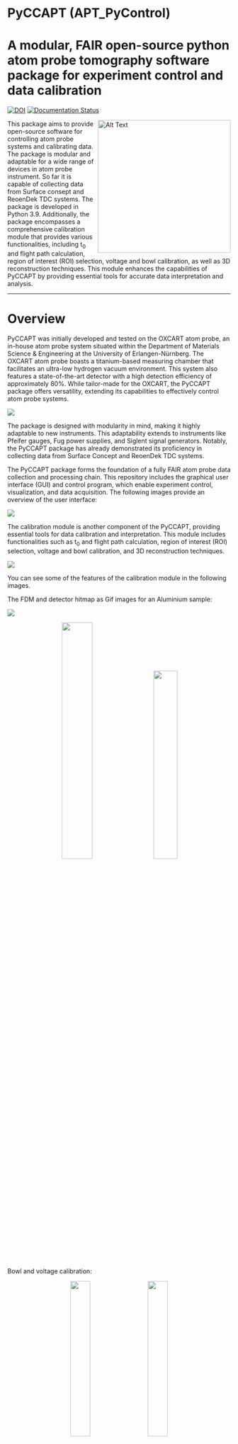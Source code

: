 # PyCCAPT (APT_PyControl)

# A modular, FAIR open-source python atom probe tomography software package for experiment control and data calibration

[![DOI](https://zenodo.org/badge/DOI/10.5281/zenodo.10210507.svg)](https://doi.org/10.5281/zenodo.10210507)
[![Documentation Status](https://readthedocs.org/projects/pyccapt/badge/?version=latest)](https://pyccapt.readthedocs.io/en/latest/?badge=latest)
<!--[![coverage report](https://gitlab.com/jesseds/apav/badges/master/coverage.svg)](https://gitlab.com/jesseds/apav/commits/master)
[![pipeline status](https://gitlab.com/jesseds/apav/badges/master/pipeline.svg)](https://gitlab.com/jesseds/apav/-/commits/master)-->

<img align="right" src="https://github.com/mmonajem/pyccapt/blob/main/pyccapt/files/logo2.png?raw=True)" alt="Alt Text" width="300" height="300">

This package aims to provide open-source software for controlling atom probe systems and calibrating data.
The package is modular and adaptable for a wide range of devices in atom probe instrument. So far it is
capable of collecting data from Surface consept and ReoenDek TDC systems. The package is developed in Python 3.9.
Additionally, the package encompasses a comprehensive calibration module that provides various functionalities,
including t<sub>0</sub> and flight path calculation, region of interest (ROI) selection, voltage and bowl calibration,
as well as
3D reconstruction techniques.
This module enhances the capabilities of PyCCAPT by providing essential tools for accurate data interpretation and
analysis.

----------

# Overview

PyCCAPT was initially developed and tested on the OXCART atom probe, an in-house atom probe system situated
within the Department of Materials Science & Engineering at the University of Erlangen-Nürnberg. The OXCART atom probe boasts a titanium-based measuring chamber that facilitates an ultra-low hydrogen 
vacuum environment. This system also features a state-of-the-art detector with a high detection
efficiency of approximately 80%. While tailor-made for the OXCART, the PyCCAPT package offers versatility, extending its
capabilities to effectively control atom probe systems.

![](https://github.com/mmonajem/pyccapt/blob/main/pyccapt/files/readme_images/oxcart.jpg?raw=True)

The package is designed with modularity in mind, making it highly adaptable to new instruments. This
adaptability extends to instruments like Pfeifer gauges, Fug power supplies, and Siglent signal generators. Notably, the
PyCCAPT package has already demonstrated its proficiency in collecting data from Surface Concept and ReoenDek TDC
systems.

The PyCCAPT package forms the foundation of a fully FAIR atom probe data collection and processing chain. This
repository includes the graphical user interface (GUI) and control program, which enable experiment control,
visualization, and data acquisition. The following images provide an overview of the user interface:

![](https://github.com/mmonajem/pyccapt/blob/main/pyccapt/files/readme_images/main_gui.png?raw=True)

The calibration module is another component of the PyCCAPT, providing essential tools for data calibration and
interpretation. This module includes functionalities such as t<sub>0</sub> and flight path calculation, region of
interest (ROI) selection, voltage and bowl calibration, and 3D reconstruction techniques. 

![](https://github.com/mmonajem/pyccapt/blob/main/pyccapt/files/readme_images/visualization_gif.gif?raw=True)

You can see some of the features of the calibration module in the following images.

The FDM and detector hitmap as Gif images for an Aluminium sample:

![](https://github.com/mmonajem/pyccapt/blob/main/pyccapt/files/readme_images/hist.png?raw=True)

<div align="center">
  <img width = "37%" src="https://github.com/mmonajem/pyccapt/blob/main/pyccapt/files/readme_images/fdm.png?raw=True">
  &nbsp;&nbsp;&nbsp;&nbsp;
  <img width = "33%" src="https://github.com/mmonajem/pyccapt/blob/main/pyccapt/files/readme_images/detector.gif?raw=True">
</div>

Bowl and voltage calibration:


<div align="center">
  <img width="30%" src="https://github.com/mmonajem/pyccapt/blob/main/pyccapt/files/readme_images/vol_corr.png?raw=True">
  &nbsp;&nbsp;&nbsp;&nbsp;
  <img width="30%" src="https://github.com/mmonajem/pyccapt/blob/main/pyccapt/files/readme_images/bowl_corr.png?raw=True">
</div>
<div align="center">
  <img width = "30%" src="https://github.com/mmonajem/pyccapt/blob/main/pyccapt/files/readme_images/tof_V_corr.png?raw=True">
  &nbsp;&nbsp;&nbsp;&nbsp;  
  <img width = "30%" src="https://github.com/mmonajem/pyccapt/blob/main/pyccapt/files/readme_images/tof_bowl_corr_y_det.png?raw=True">
</div>


A ranged mass spectrum for a Nimonic® 90 sample:

<div align="center">
  <img width = "90%" src="https://github.com/mmonajem/pyccapt/blob/main/pyccapt/files/readme_images/mc.png?raw=True">
</div>


Html link below can be used to show a 3d reconstruction of Nimonic® 90 sample: [Nimonic® 3D reconstruction](https://rawcdn.githack.com/mmonajem/pyccapt/52835bc47735ef12bffcf7e18ce90b556b07d12f/pyccapt/files/readme_images/3d_o.html)

The 3d reconstruction of Nimonic® 90 and precipitates can be seen in the following Gifs:


<div align="center">
  <img width = "40%" src="https://github.com/mmonajem/pyccapt/blob/main/pyccapt/files/readme_images/roto.gif?raw=True">
  &nbsp;&nbsp;&nbsp;&nbsp;
  <img width = "40%" src="https://github.com/mmonajem/pyccapt/blob/main/pyccapt/files/readme_images/iso.gif?raw=True">
</div>

The PyCCAPT package is a tool for controlling atom probe systems and
calibrating data.

 ---------------------

# Directory structure
```
pyccapt/
├── pyccapt/
│   ├── __init__.py
│   ├── config.json   
│   ├── calibration/
│   │   ├── __init__.py
│   │   └── module_folders   
│   ├── control/
│   │   ├── __init__.py
│   │   └── module_folders
│   └── files/
├── docs/
├── setup.py
├── README.md
├── CONTRIBUTION.md
├── MANIFEST.in
├── Licence
└── tox.ini
└── tests/
    ├── __init__.py
    ├── data/
    └── tests
```
 ---------------------

# Installation

1. Create a virtual environment using Anaconda:

   ```bash
   conda create -n apt_env python=3.9
    ```

2. Activate the virtual environment:

   ```bash
   conda activate apt_env
   ```

3. Clone or download this repository, unzip it, and in the project directory run:

   ```bash
   pip install -e .
   ```

After installation, you can run the control GUI by entering the following command in the console:

   ```bash
   pyccapt
   ```

or if the above command does not work, you can run the following command:

   ```bash
   python -m pyccapt.control
   ```


To start the tutorial, please follow these steps:

1- Open your terminal.

2- Navigate to the project folder using the cd command.

3- Once you're inside the project folder, go to the tutorial folder by running the following command:

   ```bash
   Jupyter lab
   ```

--------------

# Documentation

The latest documentation is available on
[ReadTheDocs](https://pyccapt.readthedocs.io/en/latest/?#) page. It provides feature descriptions, tutorials, and
valuable information.


---------------------
# Using PyCCAPT

For control part of the package you can follow the steps
on [documentation](https://pyccapt.readthedocs.io/en/latest/configuration.html).

For calibration, review the [tutorial](https://pyccapt.readthedocs.io/en/latest/tutorials.html) to understand package
features.

To test the code on Google colab, you can use the following links:
[data processing](https://colab.research.google.com/github/mmonajem/pyccapt/blob/main/pyccapt/calibration/tutorials/colab/data_processing.ipynb), 
[data visualization](https://colab.research.google.com/github/mmonajem/pyccapt/blob/main/pyccapt/calibration/tutorials/colab/visualization.ipynb), and
[t<sub>0</sub> and flight path calculation](https://colab.research.google.com/github/mmonajem/pyccapt/blob/main/pyccapt/calibration/tutorials/colab/L_and_t0_determination.ipynb).

---------------------
# Data structure

For checking the data structure of the control module you can check [here](pyccapt/control/DATA_STRUCTURE.md). For the 
calibration module, you can check [here](pyccapt/calibration/DATA_STRUCTURE.md).

---------------------
# Test data

For start using the calibration package, you can use the test data (pure Aluminium) provided in the following link. The
link contains the raw dataset that is collected from the OXCART atom probe from a pure Aluminium sample. It also
contains
the output file from the calibration module, which contains the calibrated data as well as the reconstructed data. The
link also contain the range file (HDF5) that is calculated by the calibration module.

[![DOI](https://zenodo.org/badge/DOI/10.5281/zenodo.14673955.svg)](https://doi.org/10.5281/zenodo.14673955)

------------------
# Bug reports

Report bugs, issues, ask for help, or provide feedback on
the [Github section](https://github.com/mmonajem/pyccapt/issues).

Qestions/comments:
  - Mehrpad Monajem, mehrpad.monajem@fau.de

-----------

# Citing

-----------

# Contributing

Contributions to PyCCAPT are always welcome, and they are greatly appreciated! Our contribution
policy can be found [here](CONTRIBUTING.md).

------------

# License

This project is licensed under the GNU General Public License v3.0. See
the [LICENSE](LICENSE) file for details.
